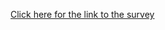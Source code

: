 [Click here for the link to the survey](https://forms.office.com/Pages/ResponsePage.aspx?id=v4j5cvGGr0GRqy180BHbRw-RdcMaTpVOuMjcdNJhWyJUODk3SzVSRkRCNVUwV1pWUlFYRjhLWTVHNC4u)
